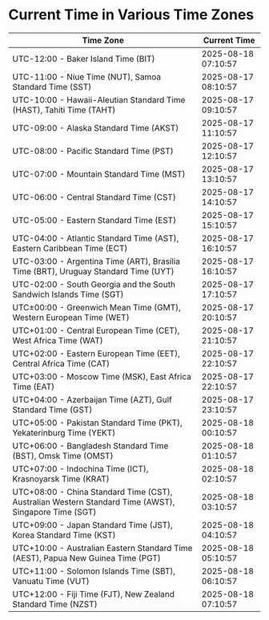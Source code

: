 # Current Time in Various Time Zones

| Time Zone | Current Time |
|-----------|--------------|
| UTC-12:00 - Baker Island Time (BIT) | 2025-08-18 07:10:57 |
| UTC-11:00 - Niue Time (NUT), Samoa Standard Time (SST) | 2025-08-17 08:10:57 |
| UTC-10:00 - Hawaii-Aleutian Standard Time (HAST), Tahiti Time (TAHT) | 2025-08-17 09:10:57 |
| UTC-09:00 - Alaska Standard Time (AKST) | 2025-08-17 11:10:57 |
| UTC-08:00 - Pacific Standard Time (PST) | 2025-08-17 12:10:57 |
| UTC-07:00 - Mountain Standard Time (MST) | 2025-08-17 13:10:57 |
| UTC-06:00 - Central Standard Time (CST) | 2025-08-17 14:10:57 |
| UTC-05:00 - Eastern Standard Time (EST) | 2025-08-17 15:10:57 |
| UTC-04:00 - Atlantic Standard Time (AST), Eastern Caribbean Time (ECT) | 2025-08-17 16:10:57 |
| UTC-03:00 - Argentina Time (ART), Brasília Time (BRT), Uruguay Standard Time (UYT) | 2025-08-17 16:10:57 |
| UTC-02:00 - South Georgia and the South Sandwich Islands Time (SGT) | 2025-08-17 17:10:57 |
| UTC±00:00 - Greenwich Mean Time (GMT), Western European Time (WET) | 2025-08-17 20:10:57 |
| UTC+01:00 - Central European Time (CET), West Africa Time (WAT) | 2025-08-17 21:10:57 |
| UTC+02:00 - Eastern European Time (EET), Central Africa Time (CAT) | 2025-08-17 22:10:57 |
| UTC+03:00 - Moscow Time (MSK), East Africa Time (EAT) | 2025-08-17 22:10:57 |
| UTC+04:00 - Azerbaijan Time (AZT), Gulf Standard Time (GST) | 2025-08-17 23:10:57 |
| UTC+05:00 - Pakistan Standard Time (PKT), Yekaterinburg Time (YEKT) | 2025-08-18 00:10:57 |
| UTC+06:00 - Bangladesh Standard Time (BST), Omsk Time (OMST) | 2025-08-18 01:10:57 |
| UTC+07:00 - Indochina Time (ICT), Krasnoyarsk Time (KRAT) | 2025-08-18 02:10:57 |
| UTC+08:00 - China Standard Time (CST), Australian Western Standard Time (AWST), Singapore Time (SGT) | 2025-08-18 03:10:57 |
| UTC+09:00 - Japan Standard Time (JST), Korea Standard Time (KST) | 2025-08-18 04:10:57 |
| UTC+10:00 - Australian Eastern Standard Time (AEST), Papua New Guinea Time (PGT) | 2025-08-18 05:10:57 |
| UTC+11:00 - Solomon Islands Time (SBT), Vanuatu Time (VUT) | 2025-08-18 06:10:57 |
| UTC+12:00 - Fiji Time (FJT), New Zealand Standard Time (NZST) | 2025-08-18 07:10:57 |
